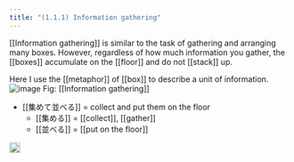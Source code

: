 ```yaml
---
title: "(1.1.1) Information gathering"
---
```


[[Information gathering]] is similar to the task of gathering and arranging many boxes. However, regardless of how much information you gather, the [[boxes]] accumulate on the [[floor]] and do not [[stack]] up.

Here I use the [[metaphor]] of [[box]] to describe a unit of information.
![image](https://gyazo.com/894831774eee31422645a1bcce3afaea/thumb/1000)
Fig: [[Information gathering]]

- [[集めて並べる]] = collect and put them on the floor
    - [[集める]] = [[collect]], [[gather]]
    - [[並べる]] = [[put on the floor]]

<img src='https://scrapbox.io/api/pages/nishio/en/icon' alt='en.icon' height="19.5"/>
